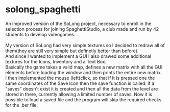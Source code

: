 # solong_spaghetti

An improved version of the SoLong project, necessary to enroll in the selection process for joining SpaghettiStudio, a club made and run by 42 students to develop videogames.<br /> <br />
My version of SoLong had very simple textures so I decided to redraw all of them(they are still very simple but definetly better than before). <br />
And since I wanted to implement a GUI I also drawed some additional textures for the Icons, Inventory and a Text Box.<br />
Basically the game takes a valid map, defines a new matrix with all the GUI elements before loading the window and then prints the entire new matrix. <br />
I then implemented the mouse (left)click, so that if it is pressed one the same coordinates of the Save Icon then the save function is called: 
if a "saves" doesn't exist it is created and then all the data from the level are stored in there, currently allowing a limited number of saves.
Now it is possible to load a saved file and the program will skip the required checks for the .ber file.<br /><br />

